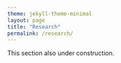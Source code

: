 ```yaml
---
theme: jekyll-theme-minimal
layout: page
title: "Research"
permalink: /research/
---
```


This section also under construction.

